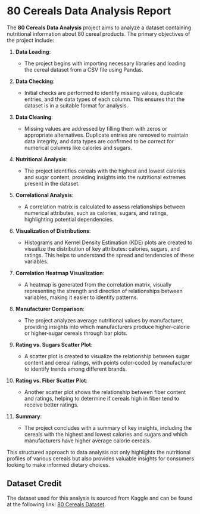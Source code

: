 # 80 Cereals Data Analysis Report

The **80 Cereals Data Analysis** project aims to analyze a dataset containing nutritional information about 80 cereal products. The primary objectives of the project include:

1. **Data Loading**:
   - The project begins with importing necessary libraries and loading the cereal dataset from a CSV file using Pandas.

2. **Data Checking**:
   - Initial checks are performed to identify missing values, duplicate entries, and the data types of each column. This ensures that the dataset is in a suitable format for analysis.

3. **Data Cleaning**:
   - Missing values are addressed by filling them with zeros or appropriate alternatives. Duplicate entries are removed to maintain data integrity, and data types are confirmed to be correct for numerical columns like calories and sugars.

4. **Nutritional Analysis**:
   - The project identifies cereals with the highest and lowest calories and sugar content, providing insights into the nutritional extremes present in the dataset.

5. **Correlational Analysis**:
   - A correlation matrix is calculated to assess relationships between numerical attributes, such as calories, sugars, and ratings, highlighting potential dependencies.

6. **Visualization of Distributions**:
   - Histograms and Kernel Density Estimation (KDE) plots are created to visualize the distribution of key attributes: calories, sugars, and ratings. This helps to understand the spread and tendencies of these variables.

7. **Correlation Heatmap Visualization**:
   - A heatmap is generated from the correlation matrix, visually representing the strength and direction of relationships between variables, making it easier to identify patterns.

8. **Manufacturer Comparison**:
   - The project analyzes average nutritional values by manufacturer, providing insights into which manufacturers produce higher-calorie or higher-sugar cereals through bar plots.

9. **Rating vs. Sugars Scatter Plot**:
   - A scatter plot is created to visualize the relationship between sugar content and cereal ratings, with points color-coded by manufacturer to identify trends among different brands.

10. **Rating vs. Fiber Scatter Plot**:
    - Another scatter plot shows the relationship between fiber content and ratings, helping to determine if cereals high in fiber tend to receive better ratings.

11. **Summary**:
    - The project concludes with a summary of key insights, including the cereals with the highest and lowest calories and sugars and which manufacturers have higher average calorie cereals.

This structured approach to data analysis not only highlights the nutritional profiles of various cereals but also provides valuable insights for consumers looking to make informed dietary choices.

## Dataset Credit
The dataset used for this analysis is sourced from Kaggle and can be found at the following link: [80 Cereals Dataset](https://www.kaggle.com/datasets/crawford/80-cereals).

